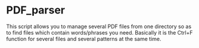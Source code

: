 # PDF_parser

This script allows you to manage several PDF files from one directory so as to find files which contain words/phrases you need. Basically it is the Ctrl+F function for several files and several patterns at the same time.  
